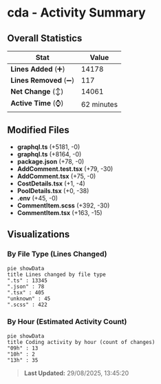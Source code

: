 # cda - Activity Summary 

## Overall Statistics

| Stat                   | Value                                                             |
| ---------------------- | ----------------------------------------------------------------- |
| **Lines Added** (➕)   | 14178                                          |
| **Lines Removed** (➖) | 117                                        |
| **Net Change** (↕)    | 14061                |
| **Active Time** (⌚)   | 62 minutes |


## Modified Files
- **graphql.ts** (+5181, -0)
- **graphql.ts** (+8164, -0)
- **package.json** (+78, -0)
- **AddComment.test.tsx** (+79, -30)
- **AddComment.tsx** (+75, -0)
- **CostDetails.tsx** (+1, -4)
- **PoolDetails.tsx** (+0, -38)
- **.env** (+45, -0)
- **CommentItem.scss** (+392, -30)
- **CommentItem.tsx** (+163, -15)

## Visualizations

### By File Type (Lines Changed)

```mermaid
pie showData
title Lines changed by file type
".ts" : 13345
".json" : 78
".tsx" : 405
"unknown" : 45
".scss" : 422
```

### By Hour (Estimated Activity Count)

```mermaid
pie showData
title Coding activity by hour (count of changes)
"09h" : 13
"10h" : 2
"13h" : 35
```


> **Last Updated:** 29/08/2025, 13:45:20